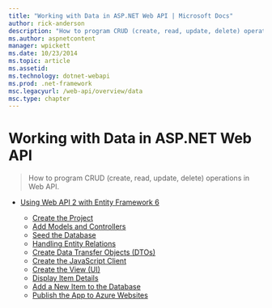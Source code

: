 ```yaml
---
title: "Working with Data in ASP.NET Web API | Microsoft Docs"
author: rick-anderson
description: "How to program CRUD (create, read, update, delete) operations in Web API."
ms.author: aspnetcontent
manager: wpickett
ms.date: 10/23/2014
ms.topic: article
ms.assetid: 
ms.technology: dotnet-webapi
ms.prod: .net-framework
msc.legacyurl: /web-api/overview/data
msc.type: chapter
---
```

Working with Data in ASP.NET Web API
====================
> How to program CRUD (create, read, update, delete) operations in Web API.


- [Using Web API 2 with Entity Framework 6](using-web-api-with-entity-framework/index.md)

    - [Create the Project](using-web-api-with-entity-framework/part-1.md)
    - [Add Models and Controllers](using-web-api-with-entity-framework/part-2.md)
    - [Seed the Database](using-web-api-with-entity-framework/part-3.md)
    - [Handling Entity Relations](using-web-api-with-entity-framework/part-4.md)
    - [Create Data Transfer Objects (DTOs)](using-web-api-with-entity-framework/part-5.md)
    - [Create the JavaScript Client](using-web-api-with-entity-framework/part-6.md)
    - [Create the View (UI)](using-web-api-with-entity-framework/part-7.md)
    - [Display Item Details](using-web-api-with-entity-framework/part-8.md)
    - [Add a New Item to the Database](using-web-api-with-entity-framework/part-9.md)
    - [Publish the App to Azure Websites](using-web-api-with-entity-framework/part-10.md)